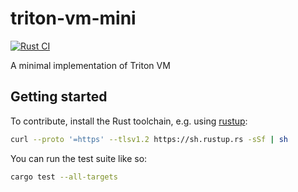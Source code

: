 # triton-vm-mini

[![Rust CI](https://github.com/sshine/triton-vm-mini/actions/workflows/main.yml/badge.svg)](https://github.com/sshine/triton-vm-mini/actions)

A minimal implementation of Triton VM

## Getting started

To contribute, install the Rust toolchain, e.g. using [rustup][rustup]:

```sh
curl --proto '=https' --tlsv1.2 https://sh.rustup.rs -sSf | sh
```

[rustup]: https://rustup.rs/

You can run the test suite like so:

```sh
cargo test --all-targets
```

